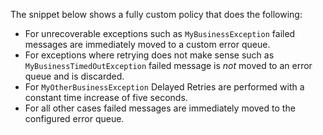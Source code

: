 The snippet below shows a fully custom policy that does the following:

 * For unrecoverable exceptions such as `MyBusinessException` failed messages are immediately moved to a custom error queue. 
 * For exceptions where retrying does not make sense such as `MyBusinessTimedOutException` failed message is *not* moved to an error queue and is discarded. 
 * For `MyOtherBusinessException` Delayed Retries are performed with a constant time increase of five seconds.
 * For all other cases failed messages are immediately moved to the configured error queue.

